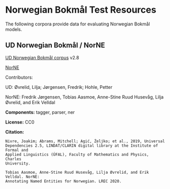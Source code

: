 # Norwegian Bokmål Test Resources

The following corpora provide data for evaluating Norwegian Bokmål models.

## UD Norwegian Bokmål / NorNE

[UD Norwegian Bokmål corpus](https://github.com/UniversalDependencies/UD_Norwegian-Bokmaal) v2.8

[NorNE](https://github.com/ltgoslo/norne)

Contributors:

UD: Øvrelid, Lilja; Jørgensen, Fredrik; Hohle, Petter

NorNE: Fredrik Jørgensen, Tobias Aasmoe, Anne-Stine Ruud Husevåg, Lilja Øvrelid, and Erik Velldal

**Components:** tagger, parser, ner

**License:** CC0

**Citation:**

```
Nivre, Joakim; Abrams, Mitchell; Agić, Željko; et al., 2019, Universal
Dependencies 2.5, LINDAT/CLARIN digital library at the Institute of Formal and
Applied Linguistics (ÚFAL), Faculty of Mathematics and Physics, Charles
University.
```

```
Tobias Aasmoe, Anne-Stine Ruud Husevåg, Lilja Øvrelid, and Erik Velldal. NorNE:
Annotating Named Entities for Norwegian. LREC 2020.
